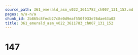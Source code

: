 ```yaml
---
source_path: 361_emerald_asm_v022_3611783_ch007_131_152.md
pages: n/a-n/a
chunk_id: 2b865c8fecb27c8e0d9eaf550f933e76dae63a02
title: 361_emerald_asm_v022_3611783_ch007_131_152
---
```

# 147
